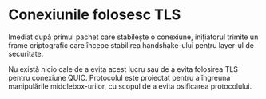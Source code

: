 # Conexiunile folosesc TLS

Imediat după primul pachet care stabilește o conexiune, inițiatorul trimite un 
frame criptografic care începe stabilirea handshake-ului pentru layer-ul de 
securitate.

Nu există nicio cale de a evita acest lucru sau de a evita folosirea TLS pentru 
conexiune QUIC. Protocolul este proiectat pentru a îngreuna manipulările 
middlebox-urilor, cu scopul de a evita osificarea protocolului.
